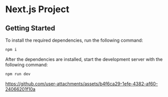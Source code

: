 # Next.js Project

## Getting Started

To install the required dependencies, run the following command:

```bash
npm i
```

After the dependencies are installed, start the development server with the following command:


```bash
npm run dev
```

https://github.com/user-attachments/assets/b4f6ca29-1efe-4382-af60-24066201f10a



